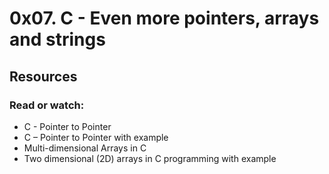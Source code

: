 # 0x07. C - Even more pointers, arrays and strings

## Resources
### Read or watch:
* C - Pointer to Pointer
* C – Pointer to Pointer with example
* Multi-dimensional Arrays in C
* Two dimensional (2D) arrays in C programming with example
